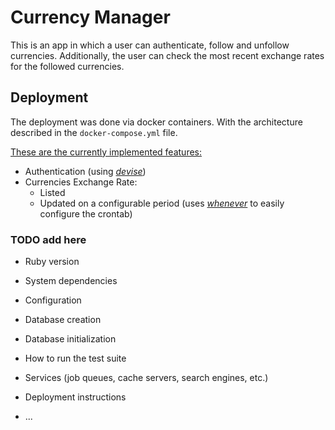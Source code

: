 # Currency Manager

This is an app in which a user can authenticate, follow and unfollow currencies. Additionally, the user can check the most recent exchange rates for the followed currencies.

## Deployment

The deployment was done via docker containers. With the architecture described in the `docker-compose.yml` file.

<u>These are the currently implemented features:</u>

* Authentication (using [*devise*](https://github.com/heartcombo/devise))
* Currencies Exchange Rate:
    * Listed
    * Updated on a configurable period (uses [*whenever*](https://github.com/javan/whenever) to easily configure the crontab)

### TODO add here

* Ruby version

* System dependencies

* Configuration

* Database creation

* Database initialization

* How to run the test suite

* Services (job queues, cache servers, search engines, etc.)

* Deployment instructions

* ...
